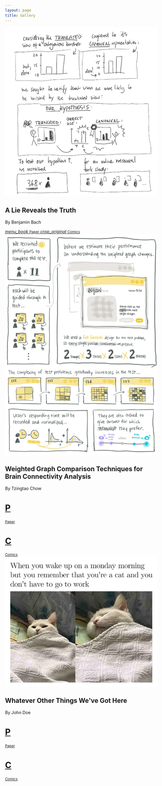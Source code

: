 ```yaml
---
layout: page
title: Gallery
---
```


<div class="exhibs not-markdown-area">
  <div class="single-exhib">
    <div class="exhib-img">
      <img src="assets/img/comics/2.png" />
    </div>
    <div class="exhib-info">
      <div class="exhib-text">
        <h2>A Lie Reveals the Truth</h2>
        <p>By Benjamin Bach</p>
      </div>
      <div class="exhib-links">
        <a href="https://www.jacobritchie.xyz/a_lie_reveals_the_truth.pdf" target="blank" class="exhib-button">
          <i class="material-icons">menu_book</i>
          <small>Paper</small>
        </a>
        <a href="/gallery/lie.html" class="exhib-button">
          <i class="material-icons">crop_original</i>
          <small>Comics</small>
        </a>
      </div>
    </div>
  </div>
  
  <div class="single-exhib">
    <div class="exhib-img">
      <img src="assets/img/comics/1.jpg" />
    </div>
    <div class="exhib-info">
      <div class="exhib-text">
        <h2>Weighted Graph Comparison Techniques for Brain Connectivity Analysis</h2>
        <p>By Tzingtao Chow</p>
      </div>
      <div class="exhib-links">
        <a href="https://hal.inria.fr/hal-00780999/document" class="exhib-button">
          <h1>P</h1>
          <small>Paper</small>
        </a>
        <a href="/gallery/weighted.html" class="exhib-button">
          <h1>C</h1>
          <small>Comics</small>
        </a>
      </div>
    </div>
  </div>

<div class="single-exhib">
    <div class="exhib-img">
      <img src="assets/img/comics/3.jpg" />
    </div>
    <div class="exhib-info">
      <div class="exhib-text">
        <h2>Whatever Other Things We've Got Here</h2>
        <p>By John Doe</p>
      </div>
      <div class="exhib-links">
        <a href class="exhib-button">
          <h1>P</h1>
          <small>Paper</small>
        </a>
        <a href class="exhib-button">
          <h1>C</h1>
          <small>Comics</small>
        </a>
      </div>
    </div>
  </div>

</div>
